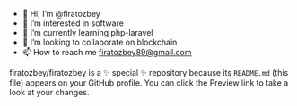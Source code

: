 - 👋 Hi, I’m @firatozbey
- 👀 I’m interested in software
- 🌱 I’m currently learning php-laravel
- 💞️ I’m looking to collaborate on blockchain
- 📫 How to reach me firatozbey89@gmail.com


firatozbey/firatozbey is a ✨ special ✨ repository because its `README.md` (this file) appears on your GitHub profile.
You can click the Preview link to take a look at your changes.

